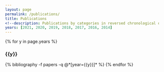 ```yaml
---
layout: page
permalink: /publications/
title: Publications
<!--description: Publications by categories in reversed chronological order. Generated by jekyll-scholar.-->
years: [2021, 2020, 2019, 2018, 2017, 2016, 2014]
---
```


{% for y in page.years %}
  <h3 class="year">{{y}}</h3>
  {% bibliography -f papers -q @*[year={{y}}]* %}
{% endfor %}

